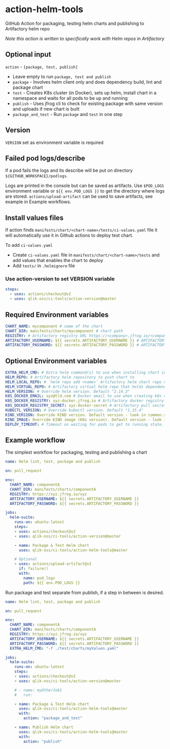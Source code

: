 # action-helm-tools

GitHub Action for packaging, testing helm charts and publishing to Artifactory helm repo

_Note this action is written to specifically work with Helm repos in Artifactory_

## Optional input

`action` - `[package, test, publish]`

- Leave empty to run `package, test and publish`
- `package` - Involves helm client only and does dependency build, lint and package chart
- `test` - Creates K8s cluster (in Docker), sets up helm, install chart in a namespace and waits for all pods to be up and running
- `publish` - Uses jfrog cli to check for existing package with same version and uploads if new chart is built
- `package_and_test` - Run `package` and `test` in one step

## Version

`VERSION` set as environment variable is required

## Failed pod logs/describe

If a pod fails the logs and its describe will be put on directory `${GITHUB_WORKSPACE}/podlogs`.

Logs are printed in the console but can be saved as artifacts. Use `$POD_LOGS` environment variable or `${{ env.POD_LOGS }}` to get the directory where logs are stored. `actions/upload-artifact` can be used to save artifacts, see example in Example workflows.

## Install values files

If action finds `manifests/chart/<chart-name>/tests/ci-values.yaml` file it will automatically use it in Github actions to deploy test chart.

To add `ci-values.yaml`

- Create `ci-values.yaml` file in `manifests/chart/<chart-name>/tests` and add values that enables the chart to deploy
- Add `tests/` in `.helmignore` file

### Use action-version to set VERSION variable

```yaml
steps:
  - uses: actions/checkout@v2
  - uses: qlik-oss/ci-tools/action-version@master
```

## Required Environment variables

```yaml
CHART_NAME: mycomponent # name of the chart
CHART_DIR: manifests/charts/mycomponent # chart path
REGISTRY: # Artifactory registry URL https://<company>.jfrog.io/<company>
ARTIFACTORY_USERNAME: ${{ secrets.ARTIFACTORY_USERNAME }} # ARTIFACTORY_USERNAME (Artifactory username) must be set in GitHub Repo secrets
ARTIFACTORY_PASSWORD: ${{ secrets.ARTIFACTORY_PASSWORD }} # ARTIFACTORY_PASSWORD (Artifactory api key) must be set in GitHub Repo secrets
```

## Optional Environment variables

```yaml
EXTRA_HELM_CMD: # Extra helm command(s) to use when installing chart in K8s cluster
HELM_REPO: # Artifactory helm repository to push chart to
HELM_LOCAL_REPO: # `helm repo add <name>` Artifactory helm chart repo name for pulling dependencies
HELM_VIRTUAL_REPO: # Artifactory virtual helm repo that holds dependencies
HELM_VERSION: # Override helm version. Default "2.14.3"
K8S_DOCKER_EMAIL: xyx@tld.com # Docker email to use when creating k8s docker secret
K8S_DOCKER_REGISTRY: xyz-docker.jfrog.io # Artifactory docker registry (as specified in chart image.registry)
K8S_DOCKER_REGISTRY_SECRET: xyz-docker-secret # Artifactory pull secret (as specified in chart image.pullSecrets)
KUBECTL_VERSION: # Override kubectl version. Default "1.15.4"
KIND_VERSION: Override KIND version. Default version - look in common.sh
KIND_IMAGE: Override KIND image (K8s version). Default version - look in common.sh
DEPLOY_TIMEOUT: # Timeout on waiting for pods to get to running state. Default 300 seconds
```

## Example workflow

The simplest workflow for packaging, testing and publishing a chart

```yaml
name: Helm lint, test, package and publish

on: pull_request

env:
  CHART_NAME: componentA
  CHART_DIR: manifests/charts/componentA
  REGISTRY: https://xyz.jfrog.io/xyz
  ARTIFACTORY_USERNAME: ${{ secrets.ARTIFACTORY_USERNAME }}
  ARTIFACTORY_PASSWORD: ${{ secrets.ARTIFACTORY_PASSWORD }}

jobs:
  helm-suite:
    runs-on: ubuntu-latest
    steps:
    - uses: actions/checkout@v2
    - uses: qlik-oss/ci-tools/action-version@master

    - name: Package & Test Helm chart
      uses: qlik-oss/ci-tools/action-helm-tools@master

    # Optional
    - uses: actions/upload-artifact@v2
      if: failure()
      with:
        name: pod_logs
        path: ${{ env.POD_LOGS }}
```

Run package and test separate from publish, if a step in between is desired.

```yaml
name: Helm lint, test, package and publish

on: pull_request

env:
  CHART_NAME: componentA
  CHART_DIR: manifests/charts/componentA
  REGISTRY: https://xyz.jfrog.io/xyz
  ARTIFACTORY_USERNAME: ${{ secrets.ARTIFACTORY_USERNAME }}
  ARTIFACTORY_PASSWORD: ${{ secrets.ARTIFACTORY_PASSWORD }}
  EXTRA_HELM_CMD: "-f ./test/charts/myValues.yaml"

jobs:
  helm-suite:
    runs-on: ubuntu-latest
    steps:
    - uses: actions/checkout@v2
    - uses: qlik-oss/ci-tools/action-version@master

    # - name: myOtherJob1
    #   run:

    - name: Package & Test Helm chart
      uses: qlik-oss/ci-tools/action-helm-tools@master
      with:
        action: "package_and_test"

    - name: Publish Helm chart
      uses: qlik-oss/ci-tools/action-helm-tools@master
      with:
        action: "publish"
```
